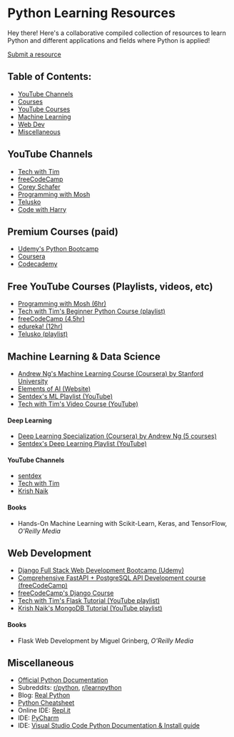 # Python Learning Resources
Hey there! Here's a collaborative compiled collection of resources to learn Python and different applications and fields where Python is applied!

[Submit a resource](https://github.com/outoflaksh/Python-Learning-Resources/issues/new)
## Table of Contents:
- [YouTube Channels](#youtube-channels)
- [Courses](#courses)
- [YouTube Courses](#youtube-courses-playlists-videos-etc)
- [Machine Learning](#machine-learning--data-science)
- [Web Dev](#web-development)
- [Miscellaneous](#miscellaneous)


## YouTube Channels
- [Tech with Tim](https://www.youtube.com/c/TechWithTim)
- [freeCodeCamp](https://www.youtube.com/c/Freecodecamp)
- [Corey Schafer](https://www.youtube.com/channel/UCCezIgC97PvUuR4_gbFUs5g)
- [Programming with Mosh](https://www.youtube.com/c/programmingwithmosh)
- [Telusko](https://www.youtube.com/c/Telusko)
- [Code with Harry](https://www.youtube.com/c/CodeWithHarry)

## Premium Courses (paid)
- [Udemy's Python Bootcamp](https://www.udemy.com/course/complete-python-bootcamp/)
- [Coursera](https://www.coursera.org/courses?query=python)
- [Codecademy](https://www.codecademy.com/learn/learn-python-3)

## Free YouTube Courses (Playlists, videos, etc)
- [Programming with Mosh (6hr)](https://www.youtube.com/watch?v=_uQrJ0TkZlc)
- [Tech with Tim's Beginner Python Course (playlist)](https://www.youtube.com/playlist?list=PLzMcBGfZo4-mFu00qxl0a67RhjjZj3jXm)
- [freeCodeCamp (4.5hr)](https://www.youtube.com/watch?v=rfscVS0vtbw)
- [edureka! (12hr)](https://www.youtube.com/watch?v=WGJJIrtnfpk)
- [Telusko (playlist)](https://www.youtube.com/playlist?list=PLsyeobzWxl7poL9JTVyndKe62ieoN-MZ3)

## Machine Learning & Data Science
- [Andrew Ng's Machine Learning Course (Coursera) by Stanford University](https://www.coursera.org/learn/machine-learning)
- [Elements of AI (Website)](https://www.elementsofai.com/)
- [Sentdex's ML Playlist (YouTube)](https://www.youtube.com/playlist?list=PLQVvvaa0QuDfKTOs3Keq_kaG2P55YRn5v)
- [Tech with Tim's Video Course (YouTube)](https://www.youtube.com/watch?v=WFr2WgN9_xE)

#### Deep Learning
- [Deep Learning Specialization (Coursera) by Andrew Ng (5 courses)](https://www.coursera.org/specializations/deep-learning)
- [Sentdex's Deep Learning Playlist (YouTube)](https://www.youtube.com/watch?v=wQ8BIBpya2k&list=PLQVvvaa0QuDfhTox0AjmQ6tvTgMBZBEXN)

#### YouTube Channels
- [sentdex](https://www.youtube.com/c/sentdex)
- [Tech with Tim](https://www.youtube.com/c/TechWithTim)
- [Krish Naik](https://www.youtube.com/user/krishnaik06)

#### Books
- Hands-On Machine Learning with Scikit-Learn, Keras, and TensorFlow, *O'Reilly Media*

## Web Development
- [Django Full Stack Web Development Bootcamp (Udemy)](https://www.udemy.com/course/python-and-django-full-stack-web-developer-bootcamp/)
- [Comprehensive FastAPI + PostgreSQL API Development course (freeCodeCamp)](https://www.youtube.com/watch?v=0sOvCWFmrtA)
- [freeCodeCamp's Django Course](https://www.freecodecamp.org/news/learn-django-3-and-start-creating-websites-with-python/)
- [Tech with Tim's Flask Tutorial (YouTube playlist)](https://www.youtube.com/playlist?list=PLzMcBGfZo4-n4vJJybUVV3Un_NFS5EOgX)
- [Krish Naik's MongoDB Tutorial (YouTube playlist)](https://www.youtube.com/playlist?list=PLZoTAELRMXVN_8zzsevm1bm6G-plsiO1I)
#### Books
- Flask Web Development by Miguel Grinberg, *O'Reilly Media*

## Miscellaneous
- [Official Python Documentation](https://www.python.org/doc/)
- Subreddits: [r/python](https://www.reddit.com/r/Python/), [r/learnpython](https://www.reddit.com/r/learnpython/)
- Blog: [Real Python](https://realpython.com/)
- [Python Cheatsheet](https://www.pythoncheatsheet.org/)
- Online IDE: [Repl.it](https://replit.com/)
- IDE: [PyCharm](https://www.jetbrains.com/pycharm/)
- IDE: [Visual Studio Code Python Documentation & Install guide](https://code.visualstudio.com/docs/languages/python)
